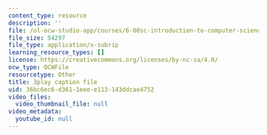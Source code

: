 ```yaml
---
content_type: resource
description: ''
file: /ol-ocw-studio-app/courses/6-00sc-introduction-to-computer-science-and-programming-spring-2011/36bc6ec6d3611eeee113143ddcae4752_SLvTCHhu5SE.srt
file_size: 54297
file_type: application/x-subrip
learning_resource_types: []
license: https://creativecommons.org/licenses/by-nc-sa/4.0/
ocw_type: OCWFile
resourcetype: Other
title: 3play caption file
uid: 36bc6ec6-d361-1eee-e113-143ddcae4752
video_files:
  video_thumbnail_file: null
video_metadata:
  youtube_id: null
---
```

